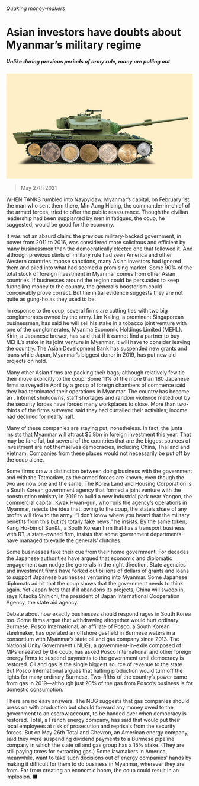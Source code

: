 ###### Quaking money-makers

# Asian investors have doubts about Myanmar’s military regime 

##### Unlike during previous periods of army rule, many are pulling out 

![image](images/20210529_ASD001_0.jpg) 

> May 27th 2021 

WHEN TANKS rumbled into Naypyidaw, Myanmar’s capital, on February 1st, the man who sent them there, Min Aung Hlaing, the commander-in-chief of the armed forces, tried to offer the public reassurance. Though the civilian leadership had been supplanted by men in fatigues, the coup, he suggested, would be good for the economy.

It was not an absurd claim: the previous military-backed government, in power from 2011 to 2016, was considered more solicitous and efficient by many businessmen than the democratically elected one that followed it. And although previous stints of military rule had seen America and other Western countries impose sanctions, many Asian investors had ignored them and piled into what had seemed a promising market. Some 90% of the total stock of foreign investment in Myanmar comes from other Asian countries. If businesses around the region could be persuaded to keep funnelling money to the country, the general’s boosterism could conceivably prove correct. But the initial evidence suggests they are not quite as gung-ho as they used to be.


In response to the coup, several firms are cutting ties with two big conglomerates owned by the army. Lim Kaling, a prominent Singaporean businessman, has said he will sell his stake in a tobacco joint venture with one of the conglomerates, Myanma Economic Holdings Limited (MEHL). Kirin, a Japanese brewer, has said that if it cannot find a partner to buy MEHL’s stake in its joint venture in Myanmar, it will have to consider leaving the country. The Asian Development Bank has suspended new grants and loans while Japan, Myanmar’s biggest donor in 2019, has put new aid projects on hold.

Many other Asian firms are packing their bags, although relatively few tie their move explicitly to the coup. Some 11% of the more than 180 Japanese firms surveyed in April by a group of foreign chambers of commerce said they had terminated their operations in Myanmar. The country has become an . Internet shutdowns, staff shortages and random violence meted out by the security forces have forced many workplaces to close. More than two-thirds of the firms surveyed said they had curtailed their activities; income had declined for nearly half.

Many of these companies are staying put, nonetheless. In fact, the junta insists that Myanmar will attract $5.8bn in foreign investment this year. That may be fanciful, but several of the countries that are the biggest sources of investment are not themselves democracies, including China, Thailand and Vietnam. Companies from these places would not necessarily be put off by the coup alone.

Some firms draw a distinction between doing business with the government and with the Tatmadaw, as the armed forces are known, even though the two are now one and the same. The Korea Land and Housing Corporation is a South Korean government agency that formed a joint venture with the construction ministry in 2019 to build a new industrial park near Yangon, the commercial capital. Kwak Hwan-gun, who runs the agency’s operations in Myanmar, rejects the idea that, owing to the coup, the state’s share of any profits will flow to the army. “I don’t know where you heard that the military benefits from this but it’s totally fake news,” he insists. By the same token, Kang Ho-bin of Sun&amp;L, a South Korean firm that has a transport business with RT, a state-owned firm, insists that some government departments have managed to evade the generals’ clutches.

Some businesses take their cue from their home government. For decades the Japanese authorities have argued that economic and diplomatic engagement can nudge the generals in the right direction. State agencies and investment firms have forked out billions of dollars of grants and loans to support Japanese businesses venturing into Myanmar. Some Japanese diplomats admit that the coup shows that the government needs to think again. Yet Japan frets that if it abandons its projects, China will swoop in, says Kitaoka Shinichi, the president of Japan International Cooperation Agency, the state aid agency.

Debate about how exactly businesses should respond rages in South Korea too. Some firms argue that withdrawing altogether would hurt ordinary Burmese. Posco International, an affiliate of Posco, a South Korean steelmaker, has operated an offshore gasfield in Burmese waters in a consortium with Myanmar’s state oil and gas company since 2013. The National Unity Government ( NUG), a government-in-exile composed of MPs unseated by the coup, has asked Posco International and other foreign energy firms to suspend payments to the government until democracy is restored. Oil and gas is the single biggest source of revenue to the state. But Posco International argues that halting production would turn off the lights for many ordinary Burmese. Two-fifths of the country’s power came from gas in 2019—although just 20% of the gas from Posco’s business is for domestic consumption.

There are no easy answers. The NUG suggests that gas companies should press on with production but should forward any money owed to the government to an escrow account, to be handed over when democracy is restored. Total, a French energy company, has said that would put their local employees at risk of prosecution and reprisals from the security forces. But on May 26th Total and Chevron, an American energy company, said they were suspending dividend payments to a Burmese pipeline company in which the state oil and gas group has a 15% stake. (They are still paying taxes for extracting gas.) Some lawmakers in America, meanwhile, want to take such decisions out of energy companies’ hands by making it difficult for them to do business in Myanmar, wherever they are from. Far from creating an economic boom, the coup could result in an implosion. ■

